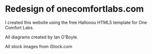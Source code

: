 # Redesign of onecomfortlabs.com

I created this website using the free Hallooou HTML5 template for One Comfort Labs.

All diagrams created by Ian O'Boyle.

All stock images from iStock.com 
